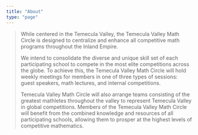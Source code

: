 ```yaml
---
title: "About"
type: "page"
---
```


> While centered in the Temecula Valley, the Temecula Valley Math Circle is designed to centralize and enhance all competitive math programs throughout the Inland Empire. 
>
> We intend to consolidate the diverse and unique skill set of each participating school to compete in the most elite competitions across the globe. 
To achieve this, the Temecula Valley Math Circle will hold weekly meetings for members in one of three types of sessions: guest speakers, math lectures, and internal competitions. 
>
> Temecula Valley Math Circle will also arrange teams consisting of the greatest mathletes throughout the valley to represent Temecula Valley in global competitions. 
> Members of the Temecula Valley Math Circle will benefit from the combined knowledge and resources of all participating schools, allowing them to prosper at the highest levels of competitive mathematics. 
